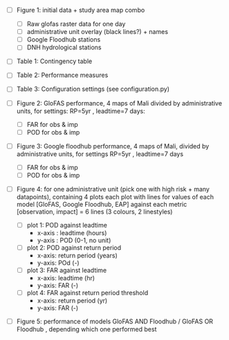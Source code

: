 - [ ] Figure 1: initial data + study area map combo
    - [ ] Raw glofas raster data for one day
    - [ ] administrative unit overlay (black lines?) + names 
    - [ ] Google Floodhub stations
    - [ ] DNH hydrological stations

- [ ] Table 1: Contingency table 

- [ ] Table 2: Performance measures 

- [ ] Table 3: Configuration settings (see configuration.py)

- [ ] Figure 2: GloFAS performance, 4 maps of Mali divided by administrative units, for settings: RP=5yr , leadtime=7 days: 
    - [ ] FAR for obs & imp
    - [ ] POD for obs & imp

- [ ] Figure 3: Google floodhub performance,  4 maps of Mali, divided by administrative units, for settings RP=5yr , leadtime=7 days 
    - [ ] FAR for obs & imp
    - [ ] POD for obs & imp

- [ ] Figure 4: for one administrative unit (pick one with high risk + many datapoints), containing 4 plots
 each plot with lines for values of each model [GloFAS, Google Floodhub, EAP] against each metric [observation,     impact] = 6 lines (3 colours, 2 linestyles)
    - [ ] plot 1: POD against leadtime
        - x-axis : leadtime (hours)
        - y-axis : POD (0-1, no unit)
    - [ ] plot 2: POD against return period 
        - x-axis: return period (years)
        - y-axis: POd (-) 
    - [ ] plot 3: FAR against leadtime 
        - x-axis: leadtime (hr)
        - y-axis: FAR (-) 
    - [ ] plot 4: FAR against return period threshold
        - x-axis: return period (yr) 
        - y-axis: FAR (-) 

- [ ] Figure 5: performance of models GloFAS AND Floodhub / GloFAS OR Floodhub , depending which one performed best